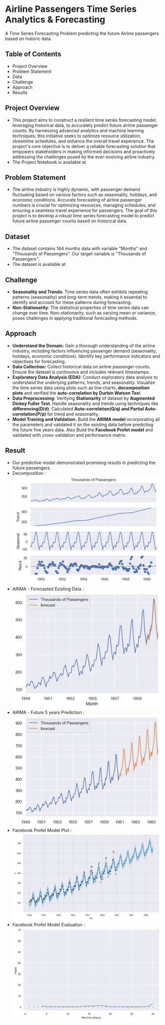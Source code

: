 # Airline Passengers Time Series Analytics & Forecasting
A Time Series Forecasting Problem predicting the future Airline passengers based on historic data.

## Table of Contents
- Project Overview
- Problem Statement
- Data
- Challenge
- Approach
- Results

## Project Overview
- This project aims to construct a resilient time series forecasting model, leveraging historical data, to accurately predict future airline passenger counts. By harnessing advanced analytics and machine learning techniques, this initiative seeks to optimize resource utilization, streamline schedules, and enhance the overall travel experience. The project's core objective is to deliver a reliable forecasting solution that empowers stakeholders in making informed decisions and proactively addressing the challenges posed by the ever-evolving airline industry.
- The Project Notebook is available at 

## Problem Statement
- The airline industry is highly dynamic, with passenger demand fluctuating based on various factors such as seasonality, holidays, and economic conditions. Accurate forecasting of airline passenger numbers is crucial for optimizing resources, managing schedules, and ensuring a seamless travel experience for passengers. The goal of this project is to develop a robust time series forecasting model to predict future airline passenger counts based on historical data.

## Dataset
- The dataset contains 144 months data with variable "Months" and "Thousands of Passengers". Our target variable is "Thousands of Passengers".
- The dataset is available at 

## Challenge
- **Seasonality and Trends**: Time series data often exhibits repeating patterns (seasonality) and long-term trends, making it essential to identify and account for these patterns during forecasting.
- **Non-Stationarity**: The statistical properties of time series data can change over time. Non-stationarity, such as varying mean or variance, poses challenges in applying traditional forecasting methods.

## Approach
- **Understand the Domain:** Gain a thorough understanding of the airline industry, including factors influencing passenger demand (seasonality, holidays, economic conditions). Identify key performance indicators and objectives for forecasting.
- **Data Collection:** Collect historical data on airline passenger counts. Ensure the dataset is continuous and includes relevant timestamps.
- **Exploratory Data Analysis (EDA):** Conduct exploratory data analysis to understand the underlying patterns, trends, and seasonality. Visualize the time series data using plots such as line charts, **decomposition plots** and verified the **auto-correlation by Durbin Watson Tes**t.
- **Data Preprocessing:** Verifying **Stationarity** of dataset by **Augmented Dickey Fuller Test**. Handle seasonality and trends using techniques like **differencing(D/d)**. Calculated **Auto-correlation(Q/q) and Partial Auto-correlation(P/p)** for trend and seasonality.
- **Model Training and Validation:** Build the **ARIMA model** incorporating all the parameters and validated it on the existing data before predicting the future five years data. Also Build the **Facebook Profet model** and validated with cross-validation and performance matrix.  

## Result
- Our predictive model demonstrated promising results in predicting the future passengers.
- Decomposition : ![Decomposition Plot](image.png)
- ARIMA - Forecasted Existing Data : ![ARIMA - Forecasted Existing Data Plot](image-1.png)
- ARIMA - Future 5 years Prediction : ![ARIMA - Future 5 years Forecasting](image-2.png) 
- Facebook Profet Model Plot : ![Facebook Profet Model Prediction](image-3.png)
- Facebook Profet Model Evaluation : ![Facebook Profet Model - Performance Metrics Plot](image-4.png)